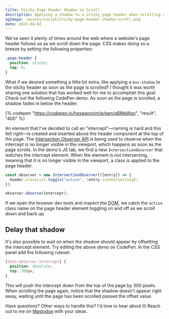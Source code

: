 ```yaml
---
title: Sticky Page Header Shadow on Scroll
description: Applying a shadow to a sticky page header when scrolling using the Intersection Observer API.
ogImage: /assets/social/sticky-page-header-shadow-scroll.png
date: 2023-04-02
---
```


We've seen it plenty of times around the web where a website's page header follows us as we scroll down the page. CSS makes doing so a breeze by setting the following properties:

```css
.page-header {
  position: sticky;
  top: 0;
}
```

What if we desired something a little bit extra, like applying a `box-shadow` to the sticky header as soon as the page is scrolled? I thought it was worth sharing one solution that has worked well for me to accomplish this goal. Check out the following CodePen demo. As soon as the page is scrolled, a shadow fades in below the header.

{% codepen "https://codepen.io/hexagoncircle/pen/qBMeWqo", "result", "400" %}

An element that I've decided to call an "intercept"—naming is hard and this felt right—is created and inserted above the header component at the top of the page. The [Intersection Observer API](https://developer.mozilla.org/en-US/docs/Web/API/Intersection_Observer_API) is being used to observe when the intercept is no longer visible in the viewport, which happens as soon as the page scrolls. In the demo's JS tab, we find a new `IntersectionObserver` that watches the intercept element. When the element is _not_ intersecting, meaning that it is no longer visible in the viewport, a class is applied to the page header.

```js
const observer = new IntersectionObserver(([entry]) => {
  header.classList.toggle("active", !entry.isIntersecting);
});

observer.observe(intercept);
```

If we open the browser dev tools and inspect the <abbr title="Document Object Model">DOM</abbr>, we catch the `active` class name on the page header element toggling on and off as we scroll down and back up.

## Delay that shadow

It's also possible to wait on when the shadow should appear by offsetting the intercept element. Try editing the above demo on CodePen. In the CSS panel add the following ruleset:

```css
[data-observer-intercept] {
  position: absolute;
  top: 300px;
}
```

This will push the intercept down from the top of the page by 300 pixels. When scrolling the page again, notice that the shadow doesn't appear right away, waiting until the page has been scrolled passed the offset value.

Have questions? Other ways to handle this? I'd love to hear about it! Reach out to me on [Mastodon](https://fosstodon.org/@hexagoncircle) with your ideas.